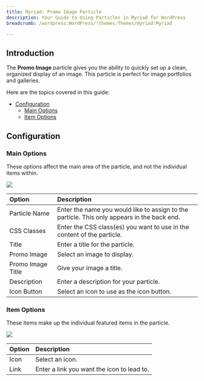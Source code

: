 ```yaml
---
title: Myriad: Promo Image Particle
description: Your Guide to Using Particles in Myriad for WordPress
breadcrumb: /wordpress:WordPress/!themes:Themes/myriad:Myriad

---
```


## Introduction

The **Promo Image** particle gives you the ability to quickly set up a clean, organized display of an image. This particle is perfect for image portfolios and galleries. 

Here are the topics covered in this guide:

* [Configuration](#configuration)
    - [Main Options](#main-options)
    - [Item Options](#item-options)

## Configuration

### Main Options 

These options affect the main area of the particle, and not the individual items within.

![](assets/particle_promoimage2.jpeg)

| Option            | Description                                                                                 |
| :-----            | :-----                                                                                      |
| Particle Name     | Enter the name you would like to assign to the particle. This only appears in the back end. |
| CSS Classes       | Enter the CSS class(es) you want to use in the content of the particle.                     |
| Title             | Enter a title for the particle.                                                             |
| Promo Image       | Select an image to display.                                                                 |
| Promo Image Title | Give your image a title.                                                                    |
| Description       | Enter a description for your particle.                                                      |
| Icon Button       | Select an icon to use as the icon button.                                                   |


### Item Options

These items make up the individual featured items in the particle.

![](assets/particle_promoimage3.jpeg)

| Option | Description                                                       |
| :----- | :-----                                                            |
| Icon   | Select an icon.                                                   |
| Link   | Enter a link you want the icon to lead to.                        |



